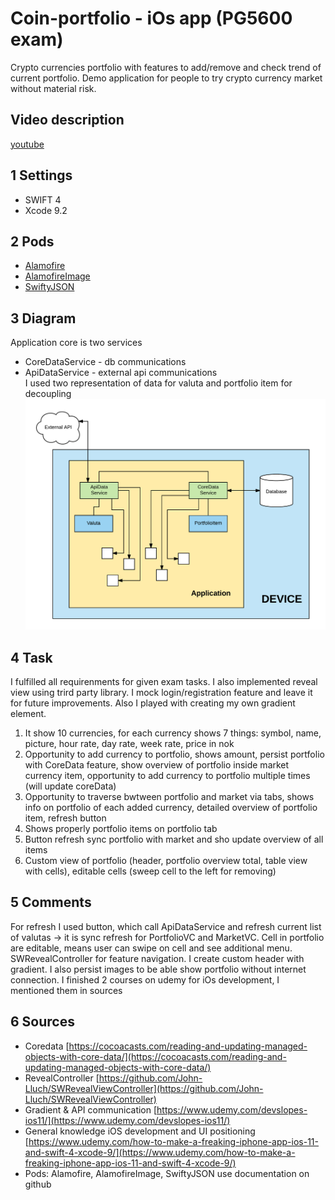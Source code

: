 # Coin-portfolio - iOs app (PG5600 exam)  
Crypto currencies portfolio with features to add/remove and check trend of current portfolio. Demo application for people to try crypto currency market without material risk.  

## Video description
[youtube](https://youtu.be/TCMshkxlg1g)

## 1 Settings
* SWIFT 4
* Xcode 9.2

## 2 Pods
* [Alamofire](https://github.com/Alamofire/Alamofire)
* [AlamofireImage](https://github.com/Alamofire/AlamofireImage)
* [SwiftyJSON](https://github.com/SwiftyJSON/SwiftyJSON)

## 3 Diagram
Application core is two services
* CoreDataService - db communications
* ApiDataService - external api communications  
I used two representation of data for valuta and portfolio item for decoupling
![Diagram](./screenshot/app-diagram.png)

## 4 Task
I fulfilled all requirenments for given exam tasks. I also implemented reveal view using trird party library. I mock login/registration feature and leave it for future improvements. Also I played with creating my own gradient element.   
1. It show 10 currencies, for each currency shows 7 things: symbol, name, picture, hour rate, day rate, week rate, price in nok  
2. Opportunity to add currency to portfolio, shows amount, persist portfolio with CoreData feature, show overview of portfolio inside market currency item, opportunity to add currency to portfolio multiple times (will update coreData)  
3. Opportunity to traverse bwtween portfolio and market via tabs, shows info on portfolio of each added currency, detailed overview of portfolio item, refresh button  
4. Shows properly portfolio items on portfolio tab   
5. Button refresh sync portfolio with market and sho update overview of all items  
6. Custom view of portfolio (header, portfolio overview total, table view with cells), editable cells (sweep cell to the left for removing)  

## 5 Comments
For refresh I used button, which call ApiDataService and refresh current list of valutas -> it is sync refresh for PortfolioVC and MarketVC. Cell in portfolio are editable, means user can swipe on cell and see additional menu. SWRevealController for feature navigation. I create custom header with gradient. I also persist images to be able show portfolio without internet connection. I finished 2 courses on udemy for iOs development, I mentioned them in sources

## 6 Sources  
* Coredata [https://cocoacasts.com/reading-and-updating-managed-objects-with-core-data/](https://cocoacasts.com/reading-and-updating-managed-objects-with-core-data/)
* RevealController [https://github.com/John-Lluch/SWRevealViewController](https://github.com/John-Lluch/SWRevealViewController)
* Gradient & API communication [https://www.udemy.com/devslopes-ios11/](https://www.udemy.com/devslopes-ios11/) 
* General knowledge iOS development and UI positioning [https://www.udemy.com/how-to-make-a-freaking-iphone-app-ios-11-and-swift-4-xcode-9/](https://www.udemy.com/how-to-make-a-freaking-iphone-app-ios-11-and-swift-4-xcode-9/) 
* Pods: Alamofire, AlamofireImage, SwiftyJSON use documentation on github  